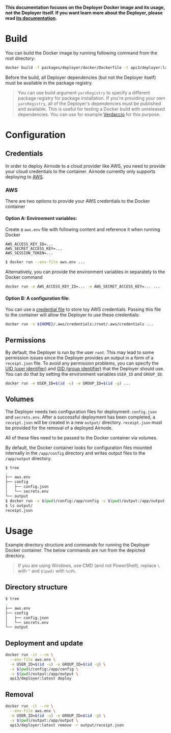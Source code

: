 **This documentation focuses on the Deployer Docker image and its usage, not the Deployer itself. If you want learn more about the Deployer, please read [its documentation](../packages/deployer/README.md).**

# Build
You can build the Docker image by running following command from the root directory:
```bash
docker build -f packages/deployer/docker/Dockerfile -t api3/deployer:latest .
```

Before the build, all Deployer dependencies (but not the Deployer itself) must be available in the package registry.

> You can use build argument `yarnRegistry` to specify a different package registry for package installation. If you're providing your own `yarnRegistry`, all of the Deployer's dependencies must be published and available. This is useful for testing a Docker build with unreleased dependencies. You can use for example [Verdaccio](https://verdaccio.org/) for this purpose.

# Configuration
## Credentials
In order to deploy Airnode to a cloud provider like AWS, you need to provide your cloud credentials to the container. Airnode currently only supports deploying to [AWS](https://aws.amazon.com/lambda/).

### AWS
There are two options to provide your AWS credentials to the Docker container

#### Option A: Environment variables:
Create a `aws.env` file with following content and reference it when running Docker
```
AWS_ACCESS_KEY_ID=...
AWS_SECRET_ACCESS_KEY=...
AWS_SESSION_TOKEN=...
```

```bash
$ docker run --env-file aws.env ...
```

Alternatively, you can provide the environment variables in separately to the Docker command
```bash
docker run -e AWS_ACCESS_KEY_ID=... -e AWS_SECRET_ACCESS_KEY=... ...
```

#### Option B: A configuration file:
You can use a [credential file](https://docs.aws.amazon.com/cli/latest/userguide/cli-configure-files.html#cli-configure-files-where) to store toy AWS credentials. Passing this file to the container will allow the Deployer to use these credentials:
```bash
docker run -v ${HOME}/.aws/credentials:/root/.aws/credentials ...
```

## Permissions
By default, the Deployer is run by the user `root`. This may lead to some permission issues since the Deployer provides an output in a form of a `receipt.json` file. To avoid any permission problems, you can specify the [UID (user identifier)](https://en.wikipedia.org/wiki/User_identifier) and [GID (group identifier)](https://en.wikipedia.org/wiki/Group_identifier) that the Deployer should use. You can do that by setting the environment variables `USER_ID` and `GROUP_ID`:
```bash
docker run -e USER_ID=$(id -u) -e GROUP_ID=$(id -g) ...
```

## Volumes
The Deployer needs two configuration files for deployment: `config.json` and `secrets.env`. After a successful deployment has been completed, a `receipt.json` will be created in a new `output/` directory. `receipt.json` must be provided for the removal of a deployed Airnode.

All of these files need to be passed to the Docker container via volumes.

By default, the Docker container looks for configuration files mounted internally in the `/app/config` directory and writes output files to the `/app/output` directory.
```bash
$ tree
.
├── aws.env
├── config
│   ├── config.json
│   └── secrets.env
└── output
$ docker run -v $(pwd)/config:/app/config -v $(pwd)/output:/app/output ...
$ ls output/
receipt.json
```

# Usage
Example directory structure and commands for running the Deployer Docker container. The below commands are run from the depicted directory.

> If you are using Windows, use CMD (and not PowerShell), replace `\` with `^` and `$(pwd)` with `%cd%`.

## Directory structure
```bash
$ tree
.
├── aws.env
├── config
│   ├── config.json
│   └── secrets.env
└── output
```

## Deployment and update
```bash
docker run -it --rm \
  --env-file aws.env \
  -e USER_ID=$(id -u) -e GROUP_ID=$(id -g) \
  -v $(pwd)/config:/app/config \
  -v $(pwd)/output:/app/output \
  api3/deployer:latest deploy
```

## Removal
```bash
docker run -it --rm \
  --env-file aws.env \
  -e USER_ID=$(id -u) -e GROUP_ID=$(id -g) \
  -v $(pwd)/output:/app/output \
  api3/deployer:latest remove -r output/receipt.json
```
